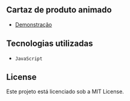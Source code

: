 ## Cartaz de produto animado

- [ Demonstração ](https://mntrsara.github.io/cartaz-produto/)

## Tecnologias utilizadas
- `JavaScript`

## License
Este projeto está licenciado sob a MIT License.